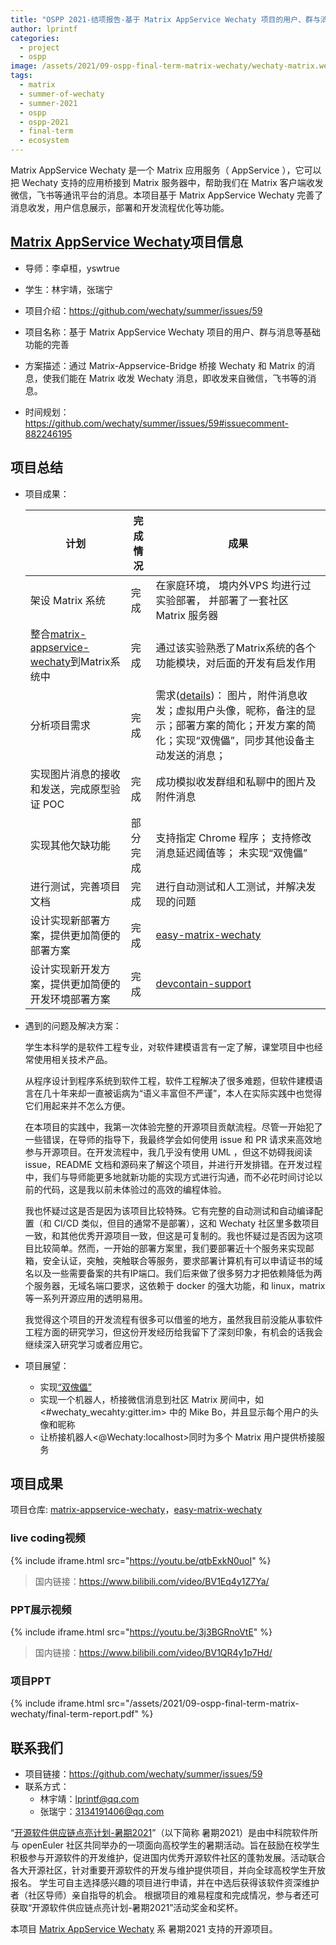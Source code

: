 ```yaml
---
title: "OSPP 2021-结项报告-基于 Matrix AppService Wechaty 项目的用户、群与消息等基础功能的完善"
author: lprintf
categories:
  - project
  - ospp
image: /assets/2021/09-ospp-final-term-matrix-wechaty/wechaty-matrix.webp
tags:
  - matrix
  - summer-of-wechaty
  - summer-2021
  - ospp
  - ospp-2021
  - final-term
  - ecosystem
---
```


Matrix AppService Wechaty 是一个 Matrix 应用服务（ AppService ），它可以把 Wechaty 支持的应用桥接到 Matrix 服务器中，帮助我们在 Matrix 客户端收发微信，飞书等通讯平台的消息。本项目基于 Matrix AppService Wechaty 完善了消息收发，用户信息展示，部署和开发流程优化等功能。

## [Matrix AppService Wechaty](https://github.com/wechaty/matrix-appservice-wechaty)项目信息

- 导师：李卓桓，yswtrue
- 学生：林宇靖，张瑞宁
- 项目介绍：<https://github.com/wechaty/summer/issues/59>

- 项目名称：基于 Matrix AppService Wechaty 项目的用户、群与消息等基础功能的完善
- 方案描述：通过 Matrix-Appservice-Bridge 桥接 Wechaty 和 Matrix 的消息，使我们能在 Matrix 收发 Wechaty 消息，即收发来自微信，飞书等的消息。
- 时间规划：<https://github.com/wechaty/summer/issues/59#issuecomment-882246195>

## 项目总结

- 项目成果：  
  
  | 计划 | 完成情况 | 成果 |
  |---|---|---|
  | 架设 Matrix 系统 | 完成 | 在家庭环境， 境内外VPS 均进行过实验部署， 并部署了一套社区 Matrix 服务器 |
  | 整合[matrix-appservice-wechaty](https://github.com/wechaty/matrix-appservice-wechaty/)到Matrix系统中 | 完成 | 通过该实验熟悉了Matrix系统的各个功能模块，对后面的开发有启发作用 |
  | 分析项目需求 | 完成 | 需求([details](https://github.com/wechaty/summer/issues/59#issuecomment-882246195))： 图片，附件消息收发；虚拟用户头像，昵称，备注的显示；部署方案的简化；开发方案的简化；实现“双傀儡”，同步其他设备主动发送的消息； |
  | 实现图片消息的接收和发送，完成原型验证 POC | 完成 | 成功模拟收发群组和私聊中的图片及附件消息 |
  | 实现其他欠缺功能 | 部分完成 | 支持指定 Chrome 程序； 支持修改消息延迟阈值等； 未实现“双傀儡” |
  | 进行测试，完善项目文档 | 完成 | 进行自动测试和人工测试，并解决发现的问题 |
  | 设计实现新部署方案，提供更加简便的部署方案 | 完成 | [easy-matrix-wechaty](https://github.com/wechaty/easy-matrix-wechaty) |
  | 设计实现新开发方案，提供更加简便的开发环境部署方案 | 完成 | [devcontain-support](https://github.com/wechaty/matrix-appservice-wechaty/tree/devcontainer-support) |
  
- 遇到的问题及解决方案：

  学生本科学的是软件工程专业，对软件建模语言有一定了解，课堂项目中也经常使用相关技术产品。

  从程序设计到程序系统到软件工程，软件工程解决了很多难题，但软件建模语言在几十年来却一直被诟病为“语义丰富但不严谨”，本人在实际实践中也觉得它们用起来并不怎么方便。

  在本项目的实践中，我第一次体验完整的开源项目贡献流程。尽管一开始犯了一些错误，在导师的指导下，我最终学会如何使用 issue 和 PR 请求来高效地参与开源项目。在开发流程中，我几乎没有使用 UML ，但这不妨碍我阅读 issue，README 文档和源码来了解这个项目，并进行开发排错。在开发过程中，我们与导师能更多地就新功能的实现方式进行沟通，而不必花时间讨论以前的代码，这是我以前未体验过的高效的编程体验。

  我也怀疑过这是否是因为该项目比较特殊。它有完整的自动测试和自动编译配置（和 CI/CD 类似，但目的通常不是部署），这和 Wechaty 社区里多数项目一致，和其他优秀开源项目一致，但这是可复制的。我也怀疑过是否因为这项目比较简单。然而，一开始的部署方案里，我们要部署近十个服务来实现邮箱，安全认证，突触，突触联合等服务，要求部署计算机有可以申请证书的域名以及一些需要备案的共有IP端口。我们后来做了很多努力才把依赖降低为两个服务器，无域名端口要求，这依赖于 docker 的强大功能，和 linux，matrix 等一系列开源应用的透明易用。

  我觉得这个项目的开发流程有很多可以借鉴的地方，虽然我目前没能从事软件工程方面的研究学习，但这份开发经历给我留下了深刻印象，有机会的话我会继续深入研究学习或者应用它。

- 项目展望：  
  - 实现[“双傀儡”](https://github.com/wechaty/matrix-appservice-wechaty/issues/85)
  - 实现一个机器人，桥接微信消息到社区 Matrix 房间中，如 <#wechaty_wecahty:gitter.im> 中的 Mike Bo，并且显示每个用户的头像和昵称
  - 让桥接机器人<@Wechaty:localhost>同时为多个 Matrix 用户提供桥接服务

## 项目成果

项目仓库: [matrix-appservice-wechaty](https://github.com/wechaty/matrix-appservice-wechaty)，[easy-matrix-wechaty](https://github.com/wechaty/easy-matrix-wechaty)

### live coding视频

{% include iframe.html src="https://youtu.be/qtbExkN0uoI" %}

> 国内链接：<https://www.bilibili.com/video/BV1Eq4y1Z7Ya/>

### PPT展示视频

{% include iframe.html src="https://youtu.be/3j3BGRnoVtE" %}

> 国内链接：<https://www.bilibili.com/video/BV1QR4y1p7Hd/>

### 项目PPT

{% include iframe.html src="/assets/2021/09-ospp-final-term-matrix-wechaty/final-term-report.pdf" %}

## 联系我们

- 项目链接：<https://github.com/wechaty/summer/issues/59>
- 联系方式：
  - 林宇靖：lprintf@qq.com
  - 张瑞宁：3134191406@qq.com

“[开源软件供应链点亮计划-暑期2021](https://summer.iscas.ac.cn)”（以下简称 暑期2021）是由中科院软件所与 openEuler 社区共同举办的一项面向高校学生的暑期活动。旨在鼓励在校学生积极参与开源软件的开发维护，促进国内优秀开源软件社区的蓬勃发展。活动联合各大开源社区，针对重要开源软件的开发与维护提供项目，并向全球高校学生开放报名。 学生可自主选择感兴趣的项目进行申请，并在中选后获得该软件资深维护者（社区导师）亲自指导的机会。 根据项目的难易程度和完成情况，参与者还可获取“开源软件供应链点亮计划-暑期2021”活动奖金和奖杯。

本项目 [Matrix AppService Wechaty](https://github.com/wechaty/matrix-appservice-wechaty) 系 暑期2021 支持的开源项目。
